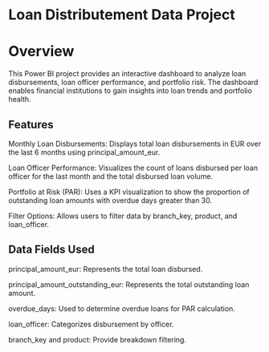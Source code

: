 # Loan Distributement Data Project

<h1>Overview</h1>

This Power BI project provides an interactive dashboard to analyze loan disbursements, loan officer performance, and portfolio risk. The dashboard enables financial institutions to gain insights into loan trends and portfolio health.

<h2>Features</h2>

Monthly Loan Disbursements: Displays total loan disbursements in EUR over the last 6 months using principal_amount_eur.

Loan Officer Performance: Visualizes the count of loans disbursed per loan officer for the last month and the total disbursed loan volume.

Portfolio at Risk (PAR): Uses a KPI visualization to show the proportion of outstanding loan amounts with overdue days greater than 30.

Filter Options: Allows users to filter data by branch_key, product, and loan_officer.

<h2>Data Fields Used</h2>

principal_amount_eur: Represents the total loan disbursed.

principal_amount_outstanding_eur: Represents the total outstanding loan amount.

overdue_days: Used to determine overdue loans for PAR calculation.

loan_officer: Categorizes disbursement by officer.

branch_key and product: Provide breakdown filtering.
